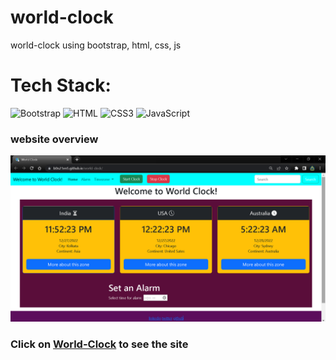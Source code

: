 # world-clock
world-clock using bootstrap, html, css, js


# Tech Stack:
![Bootstrap](https://img.shields.io/badge/Bootstrap-563D7C?style=for-the-badge&logo=bootstrap&logoColor=white)
![HTML](https://img.shields.io/badge/HTML5-E34F26?style=for-the-badge&logo=html5&logoColor=white)
![CSS3](https://img.shields.io/badge/CSS3-1572B6?style=for-the-badge&logo=css3&logoColor=white)
![JavaScript](https://img.shields.io/badge/JavaScript-323330?style=for-the-badge&logo=javascript&logoColor=F7DF1E)



### website overview
<img src="https://github.com/b0n21en5/world-clock/blob/main/web_intro.png" />



### Click on <a href="https://b0n21en5.github.io/world-clock/">World-Clock</a> to see the site
